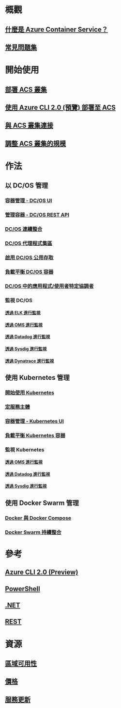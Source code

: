 # 概觀
## [什麼是 Azure Container Service？](container-service-intro.md)
## [常見問題集](container-service-faq.md)
# 開始使用
## [部署 ACS 叢集](container-service-deployment.md)
## [使用 Azure CLI 2.0 (預覽) 部署至 ACS](container-service-create-acs-cluster-cli.md)
## [與 ACS 叢集連接](container-service-connect.md)
## [調整 ACS 叢集的規模](container-service-scale.md)
# 作法
## 以 DC/OS 管理
### [容器管理 - DC/OS UI](container-service-mesos-marathon-ui.md)
### [管理容器 - DC/OS REST API](container-service-mesos-marathon-rest.md)
### [DC/OS 連續整合](container-service-setup-ci-cd.md)
### [DC/OS 代理程式集區](container-service-dcos-agents.md)
### [啟用 DC/OS 公用存取](container-service-enable-public-access.md)
### [負載平衡 DC/OS 容器](container-service-load-balancing.md)
### [DC/OS 中的應用程式/使用者特定協調者](container-service-application-specific-marathon.md)
### 監視 DC/OS
#### [透過 ELK 進行監視](container-service-monitoring-elk.md)
#### [透過 OMS 進行監視](container-service-monitoring-oms.md)
#### [透過 Datadog 進行監視](container-service-monitoring.md)
#### [透過 Sysdig 進行監視](container-service-monitoring-sysdig.md)
#### [透過 Dynatrace 進行監視](container-service-monitoring-dynatrace.md)
## 使用 Kubernetes 管理
### [開始使用 Kubernetes](container-service-kubernetes-walkthrough.md)
### [定服務主體](container-service-kubernetes-service-principal.md)
### [容器管理 - Kubernetes UI](container-service-kubernetes-ui.md)
### [負載平衡 Kubernetes 容器](container-service-kubernetes-load-balancing.md)
### 監視 Kubernetes
#### [透過 OMS 進行監視](container-service-kubernetes-oms.md)
#### [透過 Datadog 進行監視](container-service-kubernetes-datadog.md)
#### [透過 Sysdig 進行監視](container-service-kubernetes-sysdig.md)
## 使用 Docker Swarm 管理
### [Docker 與 Docker Compose](container-service-docker-swarm.md)
### [Docker Swarm 持續整合](container-service-docker-swarm-setup-ci-cd.md)
# 參考
## [Azure CLI 2.0 (Preview)](/cli/azure/acs)
## [PowerShell](/powershell/resourcemanager/azurerm.compute/v2.3.0/azurerm.compute)
## [.NET](/dotnet/api/microsoft.azure.management.compute.models)
## [REST](/rest/api/compute/containerservices)
# 資源
## [區域可用性](https://azure.microsoft.com/regions/services/)
## [價格](https://azure.microsoft.com/pricing/details/container-service/)
## [服務更新](https://azure.microsoft.com/en-us/updates/?product=container-service&updatetype=&platform=)


<!--HONumber=Feb17_HO3-->


